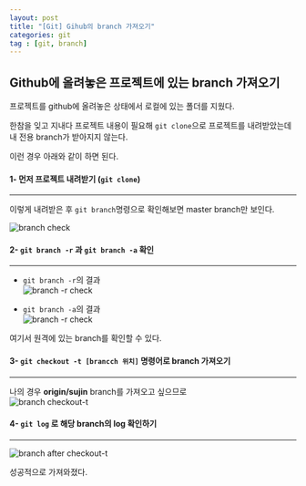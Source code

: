 ```yaml
---
layout: post
title: "[Git] Gihub의 branch 가져오기"
categories: git
tag : [git, branch]
---
```


## Github에 올려놓은 프로젝트에 있는 branch 가져오기

프로젝트를 github에 올려놓은 상태에서 로컬에 있는 폴더를 지웠다. <br>

한참을 잊고 지내다 프로젝트 내용이 필요해 `git clone`으로 프로젝트를 내려받았는데 내 전용 branch가 받아지지 않는다. <br>

이런 경우 아래와 같이 하면 된다.<br>

#### 1- 먼저 프로젝트 내려받기 (`git clone`)
---
이렇게 내려받은 후 `git branch`명령으로 확인해보면 master branch만 보인다. <br>

![branch check](https://krispedia.github.io/assets/images/git_branch_check_after_clone.jpg)<br>

#### 2- `git branch -r` 과 `git branch -a` 확인
---
- `git branch -r`의 결과<br>
![branch -r check](https://krispedia.github.io/assets/images/git_branch_r_check.jpg)<br>

- `git branch -a`의 결과<br>
![branch -r check](https://krispedia.github.io/assets/images/git_branch_a_check.jpg)<br>

여기서 원격에 있는 branch를 확인할 수 있다. <br>


#### 3- `git checkout -t [brancch 위치]` 명령어로 branch 가져오기
---
나의 경우 **origin/sujin** branch를 가져오고 싶으므로 <br>
![branch checkout-t ](https://krispedia.github.io/assets/images/git_branch_checkout_t.jpg)<br>

#### 4- `git log` 로 해당 branch의 log 확인하기
---
![branch after checkout-t ](https://krispedia.github.io/assets/images/git_branch_after_checkout_t.jpg)<br>


성공적으로 가져와졌다. <br>
